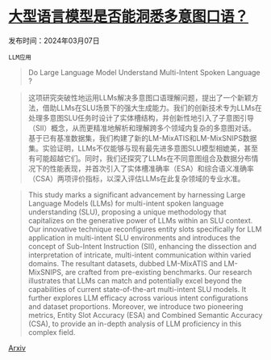 # [大型语言模型是否能洞悉多意图口语？](https://arxiv.org/abs/2403.04481)

发布时间：2024年03月07日

`LLM应用`

> Do Large Language Model Understand Multi-Intent Spoken Language ?

> 这项研究突破性地运用LLMs解决多意图口语理解问题，提出了一个新颖方法，借助LLMs在SLU场景下的强大生成能力。我们的创新技术专为LLMs在处理多意图SLU任务时设计了实体槽结构，并创新性地引入了子意图引导（SII）概念，从而更精准地解析和理解跨多个领域内复杂的多意图对话。基于已有基准数据集，我们构建了新的LM-MixATIS和LM-MixSNIPS数据集。实验证明，LLMs不仅能够与现有最先进多意图SLU模型相媲美，甚至有可能超越它们。同时，我们还探究了LLMs在不同意图组合及数据分布情况下的性能表现，并首次引入了实体槽准确率（ESA）和综合语义准确率（CSA）两项评价指标，以深入评估LLMs在此复杂领域的专业水准。

> This study marks a significant advancement by harnessing Large Language Models (LLMs) for multi-intent spoken language understanding (SLU), proposing a unique methodology that capitalizes on the generative power of LLMs within an SLU context. Our innovative technique reconfigures entity slots specifically for LLM application in multi-intent SLU environments and introduces the concept of Sub-Intent Instruction (SII), enhancing the dissection and interpretation of intricate, multi-intent communication within varied domains. The resultant datasets, dubbed LM-MixATIS and LM-MixSNIPS, are crafted from pre-existing benchmarks. Our research illustrates that LLMs can match and potentially excel beyond the capabilities of current state-of-the-art multi-intent SLU models. It further explores LLM efficacy across various intent configurations and dataset proportions. Moreover, we introduce two pioneering metrics, Entity Slot Accuracy (ESA) and Combined Semantic Accuracy (CSA), to provide an in-depth analysis of LLM proficiency in this complex field.

[Arxiv](https://arxiv.org/abs/2403.04481)
